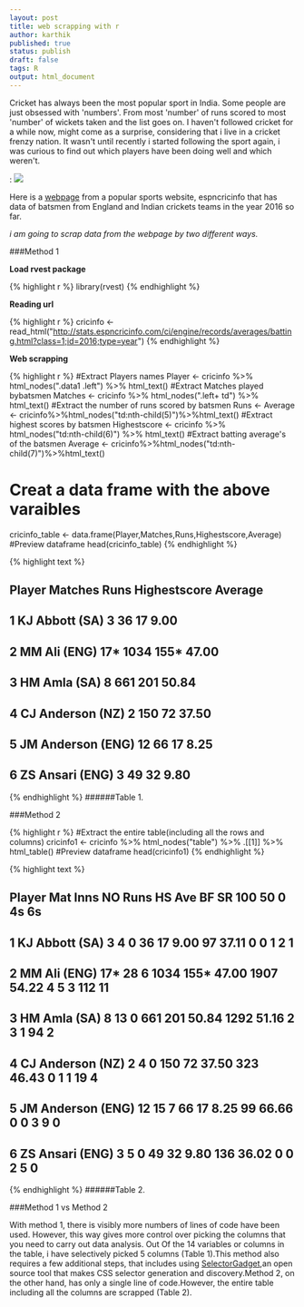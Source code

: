 ```yaml
---
layout: post
title: web scrapping with r
author: karthik
published: true
status: publish
draft: false
tags: R 
output: html_document
---
```

 
 
Cricket has always been the most popular sport in India. Some people are just obsessed with 'numbers'. From most 'number' of runs scored to most 'number' of wickets taken and the list goes on. I haven't followed cricket for a while now, might come as a surprise, considering that i live in a cricket frenzy nation. It wasn't until recently i started following the sport again, i was curious to find out which players have been doing well and which weren't. 
 
 
: ![](http://www.espncricinfo.com/db/PICTURES/CMS/246000/246097.jpg)
 
Here is a [webpage](http://stats.espncricinfo.com/ci/engine/records/averages/batting.html?class=1;id=2016;type=year) from a popular sports website, espncricinfo that has data of batsmen from England and Indian crickets teams in the year 2016 so far.
 
*i am going to scrap data from the webpage by two different ways.*
 
 
###Method 1
 
__Load rvest package__

{% highlight r %}
library(rvest)
{% endhighlight %}
 
__Reading url__

{% highlight r %}
cricinfo <- read_html("http://stats.espncricinfo.com/ci/engine/records/averages/batting.html?class=1;id=2016;type=year")
{% endhighlight %}
 
__Web scrapping__

{% highlight r %}
#Extract Players names
Player <- cricinfo %>% html_nodes(".data1 .left") %>% html_text()
#Extract Matches played bybatsmen
Matches <- cricinfo %>% html_nodes(".left+ td") %>% html_text()
#Extract the number of runs scored by batsmen
Runs <- Average <- cricinfo%>%html_nodes("td:nth-child(5)")%>%html_text()
#Extract highest scores by batsmen
Highestscore <- cricinfo %>% html_nodes("td:nth-child(6)") %>% html_text()
#Extract batting average's of the batsmen
Average <- cricinfo%>%html_nodes("td:nth-child(7)")%>%html_text()
# Creat a data frame with the above varaibles
cricinfo_table <- data.frame(Player,Matches,Runs,Highestscore,Average)
#Preview dataframe
head(cricinfo_table) 
{% endhighlight %}



{% highlight text %}
##              Player Matches Runs Highestscore Average
## 1    KJ Abbott (SA)       3   36           17    9.00
## 2      MM Ali (ENG)     17* 1034         155*   47.00
## 3      HM Amla (SA)       8  661          201   50.84
## 4  CJ Anderson (NZ)       2  150           72   37.50
## 5 JM Anderson (ENG)      12   66           17    8.25
## 6   ZS Ansari (ENG)       3   49           32    9.80
{% endhighlight %}
######Table 1.
 
###Method 2
 

{% highlight r %}
#Extract the entire table(including all the rows and columns)
cricinfo1 <- cricinfo %>% html_nodes("table") %>% .[[1]] %>% html_table()
#Preview dataframe
head(cricinfo1)
{% endhighlight %}



{% highlight text %}
##              Player Mat Inns NO Runs   HS   Ave   BF    SR 100 50 0  4s 6s
## 1    KJ Abbott (SA)   3    4  0   36   17  9.00   97 37.11   0  0 1   2  1
## 2      MM Ali (ENG) 17*   28  6 1034 155* 47.00 1907 54.22   4  5 3 112 11
## 3      HM Amla (SA)   8   13  0  661  201 50.84 1292 51.16   2  3 1  94  2
## 4  CJ Anderson (NZ)   2    4  0  150   72 37.50  323 46.43   0  1 1  19  4
## 5 JM Anderson (ENG)  12   15  7   66   17  8.25   99 66.66   0  0 3   9  0
## 6   ZS Ansari (ENG)   3    5  0   49   32  9.80  136 36.02   0  0 2   5  0
{% endhighlight %}
######Table 2.
 
###Method 1 vs Method 2
 
With method 1, there is visibly more numbers of lines of code have been used. However, this way gives more control over picking the columns that you  need to carry out data analysis. Out Of the 14 variables or columns in the table, i have selectively picked 5 columns (Table 1).This method also requires a few additional steps, that includes using [SelectorGadget](http://selectorgadget.com/),an open source tool that makes CSS selector generation and discovery.Method 2, on the other hand, has only a single line of code.However, the entire table including all the columns are scrapped (Table 2).
